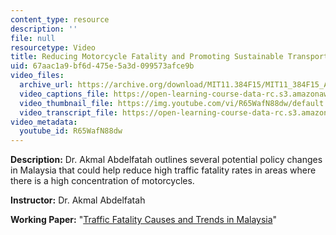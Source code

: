 ```yaml
---
content_type: resource
description: ''
file: null
resourcetype: Video
title: Reducing Motorcycle Fatality and Promoting Sustainable Transport in Malaysia
uid: 67aac1a9-bf6d-475e-5a3d-099573afce9b
video_files:
  archive_url: https://archive.org/download/MIT11.384F15/MIT11_384F15_Akmal_300k.mp4
  video_captions_file: https://open-learning-course-data-rc.s3.amazonaws.com/11-384-malaysia-sustainable-cities-practicum-spring-2018/0d3de50cbbd856308b2d352a1569ac10_R65WafN88dw.vtt
  video_thumbnail_file: https://img.youtube.com/vi/R65WafN88dw/default.jpg
  video_transcript_file: https://open-learning-course-data-rc.s3.amazonaws.com/11-384-malaysia-sustainable-cities-practicum-spring-2018/dd3737ab7592a0ff60437f8f4f2a4d1a_R65WafN88dw.pdf
video_metadata:
  youtube_id: R65WafN88dw
---
```


**Description:** Dr. Akmal Abdelfatah outlines several potential policy changes in Malaysia that could help reduce high traffic fatality rates in areas where there is a high concentration of motorcycles.

**Instructor:** Dr. Akmal Abdelfatah

**Working Paper:** "[Traffic Fatality Causes and Trends in Malaysia](https://malaysiacities.mit.edu/paperAbdelfatah)"